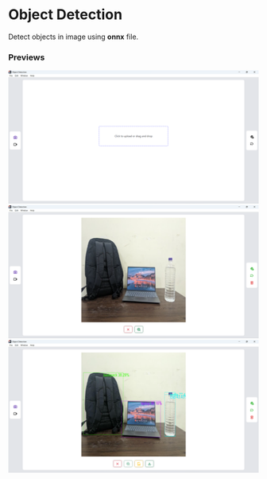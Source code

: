 # Object Detection

Detect objects in image using **onnx** file.

### Previews
![home](previews/home.png)
![image_load](previews/image_load.png)
![image_detect](previews/image_detect.png)